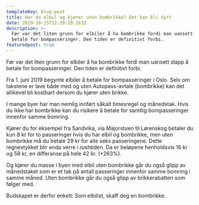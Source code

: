```yaml
---
templateKey: blog-post
title: Har du elbil og kjører uten bombrikke? Det kan bli dyrt
date: 2019-10-15T12:29:10.163Z
description: >-
  Før var det liten grunn for elbiler å ha bombrikke fordi man uansett slapp å
  betale for bompasseringer. Den tiden er definitivt forbi.
featuredpost: true
---
```

Før var det liten grunn for elbiler å ha bombrikke fordi man uansett slapp å betale for bompasseringer. Den tiden er definitivt forbi.

Fra 1. juni 2019 begynte elbiler å betale for bompasseringer i Oslo. Selv om takstene er lave både med og uten Autopass-avtale (bombrikke) kan det allikevel bli kostbart dersom du kjører uten brikke.

I mange byer har man nemlig innført såkalt timesregel og månedstak. Hvis du ikke har bombrikke kan du risikere å betale for samtlig bompasseringer innenfor samme bomring.

Kjører du for eksempel fra Sandvika, via Majorstuen til Lørenskog betaler du kun 8 kr for to passeringer hvis du har elbil og bombrikke, men uten bombrikke må du betale 29 kr for alle seks passeringene. Dette regnestykket blir enda verre i rushtiden. Da er beløpene henholdsvis 16 kr og 58 kr, en differanse på hele 42 kr. (+263%).

Og kjører du masse i byen med elbil uten bombrikke går du også glipp av månedstaket som er et tak på antall passeringer innenfor samme bomring i samme måned. Uten bombrikke går du også glipp av brikkerabatten som følger med.

Budskapet er derfor enkelt: Som elbilist, skaff deg en bombrikke.
